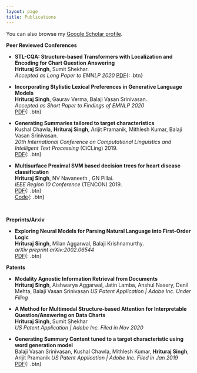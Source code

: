 ```yaml
---
layout: page
title: Publications
---
```


You can also browse my <a href="https://scholar.google.com/citations?hl=en&user=vDwiIg4AAAAJ" target="_blank">Google Scholar profile</a>.
<br />

**Peer Reviewed Conferences**

- **STL-CQA: Structure-based Transformers with Localization and Encoding for Chart Question Answering**  
	**Hrituraj Singh**, Sumit Shekhar.  
	*Accepted as Long Paper to EMNLP 2020*
	[PDF](https://www.aclweb.org/anthology/2020.emnlp-main.264/){: .btn}  


- **Incorporating Stylistic Lexical Preferences in Generative Language Models**  
	**Hrituraj Singh**, Gaurav Verma, Balaji Vasan Srinivasan.  
	*Accepted as Short Paper to Findings of EMNLP 2020*  
	[PDF](https://www.aclweb.org/anthology/2020.findings-emnlp.96/){: .btn} 


- **Generating Summaries tailored to target characteristics**  
	Kushal Chawla, **Hrituraj Singh**, Arijit Pramanik, Mithlesh Kumar, Balaji Vasan Srinivasan.  
	*20th International Conference on Computational Linguistics and Intelligent Text Processing* (CiCLing) 2019.  
	[PDF](https://arxiv.org/pdf/1912.08492.pdf){: .btn}  


- **Multisurface Proximal SVM based decision trees for heart disease classification**   
	**Hrituraj Singh**, NV Navaneeth , GN Pillai.  
	*IEEE Region 10 Conference* (TENCON) 2019.  
	[PDF](https://ieeexplore.ieee.org/stamp/stamp.jsp?tp=&arnumber=8929618){: .btn}  
	[Code](https://github.com/singh-hrituraj/GBPSVM-Trees){: .btn}  
<br /> 

**Preprints/Arxiv**
- **Exploring Neural Models for Parsing Natural Language into First-Order Logic**  
	**Hrituraj Singh**, Milan Aggarwal, Balaji Krishnamurthy.  
	*arXiv preprint arXiv:2002.06544*  
	[PDF](https://arxiv.org/pdf/2002.06544.pdf){: .btn}


**Patents**
- **Modality Agnostic Information Retrieval from Documents**  
	**Hrituraj Singh**, Aishwarya Aggarwal, Jatin Lamba, Anshul Nasery, Denil Mehta, Balaji Vasan Srinivasan 
	*US Patent Application | Adobe Inc.*
	*Under Filing*

- **A Method for Multimodal Structure-based Attention for Interpretable Question/Answering on Data Charts**  
	**Hrituraj Singh**, Sumit Shekhar  
	*US Patent Application | Adobe Inc.*
	*Filed in Nov 2020*

- **Generating Summary Content tuned to a target characteristic using word generation model**  
	Balaji Vasan Srinivasan, Kushal Chawla, Mithlesh Kumar, **Hrituraj Singh**, Arijit Pramanik 
	*US Patent Application | Adobe Inc.*
	*Filed in Jan 2019*
	[PDF](https://patents.google.com/patent/US20200242197A1/en){: .btn}
